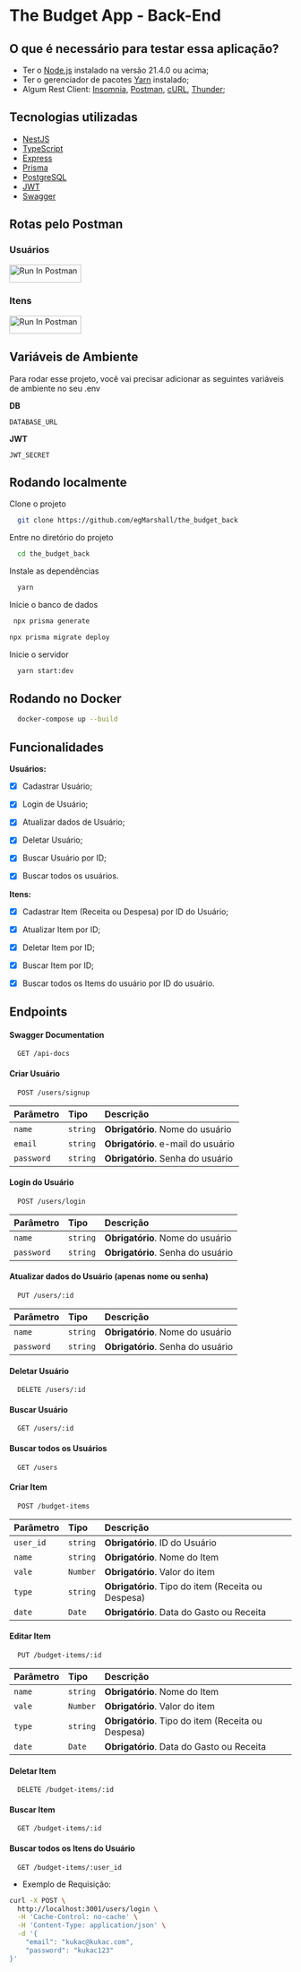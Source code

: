# The Budget App - Back-End

## O que é necessário para testar essa aplicação?

- Ter o [Node.js](https://nodejs.org/en) instalado na versão 21.4.0 ou acima;
- Ter o gerenciador de pacotes [Yarn](https://yarnpkg.com/) instalado;
- Algum Rest Client: [Insomnia](https://insomnia.rest/download), [Postman](https://www.postman.com/), [cURL](https://curl.se/), [Thunder](https://www.thunderclient.com/);


## Tecnologias utilizadas

- [NestJS](https://nestjs.com/)
- [TypeScript](https://www.typescriptlang.org/)
- [Express](https://expressjs.com/pt-br/)
- [Prisma](https://prisma.io/)
- [PostgreSQL](https://www.postgresql.org/)
- [JWT](https://jwt.io/)
- [Swagger](https://swagger.io/)


## Rotas pelo Postman

### Usuários
[<img src="https://run.pstmn.io/button.svg" alt="Run In Postman" style="width: 128px; height: 32px;">](https://app.getpostman.com/run-collection/17588262-7b1495a5-e6b8-4d81-a3ae-a542fbd6a47a?action=collection%2Ffork&source=rip_markdown&collection-url=entityId%3D17588262-7b1495a5-e6b8-4d81-a3ae-a542fbd6a47a%26entityType%3Dcollection%26workspaceId%3Dab6ab9d4-059d-4e5c-96d7-f1818f42883c)


### Itens
[<img src="https://run.pstmn.io/button.svg" alt="Run In Postman" style="width: 128px; height: 32px;">](https://app.getpostman.com/run-collection/17588262-c0291fff-12d9-44d7-b2bc-3ab9687ff152?action=collection%2Ffork&source=rip_markdown&collection-url=entityId%3D17588262-c0291fff-12d9-44d7-b2bc-3ab9687ff152%26entityType%3Dcollection%26workspaceId%3Dab6ab9d4-059d-4e5c-96d7-f1818f42883c)


## Variáveis de Ambiente

Para rodar esse projeto, você vai precisar adicionar as seguintes variáveis de ambiente no seu .env

**DB**

`DATABASE_URL`

**JWT**

`JWT_SECRET`


## Rodando localmente

Clone o projeto

```bash
  git clone https://github.com/egMarshall/the_budget_back
```

Entre no diretório do projeto

```bash
  cd the_budget_back
```

Instale as dependências

```bash
  yarn
```

Inicie o banco de dados
```bash
 npx prisma generate
```

```bash
npx prisma migrate deploy
```

Inicie o servidor

```bash
  yarn start:dev
```

## Rodando no Docker
```bash
  docker-compose up --build    
```


## Funcionalidades

**Usuários:**

- [x] Cadastrar Usuário;
- [x] Login de Usuário;
- [x] Atualizar dados de Usuário;
- [x] Deletar Usuário;
- [x] Buscar Usuário por ID;
- [X] Buscar todos os usuários.


**Itens:**

- [x] Cadastrar Item (Receita ou Despesa) por ID do Usuário;
- [x] Atualizar Item por ID;
- [x] Deletar Item por ID;
- [x] Buscar Item por ID;
- [X] Buscar todos os Items do usuário por ID do usuário.


## Endpoints

#### Swagger Documentation

```http
  GET /api-docs
```


#### Criar Usuário

```http
  POST /users/signup
```

| Parâmetro    | Tipo     | Descrição                                |
| :----------- | :------- | :--------------------------------------- |
| `name`       | `string` | **Obrigatório**. Nome do usuário         |
| `email`      | `string` | **Obrigatório**. e-mail do usuário       |
| `password`   | `string` | **Obrigatório**. Senha do usuário        |  


#### Login do Usuário

```http
  POST /users/login
```

| Parâmetro    | Tipo     | Descrição                                |
| :----------- | :------- | :--------------------------------------- |
| `name`       | `string` | **Obrigatório**. Nome do usuário         |
| `password`   | `string` | **Obrigatório**. Senha do usuário        |  


#### Atualizar dados do Usuário (apenas nome ou senha)

```http
  PUT /users/:id
```

| Parâmetro    | Tipo     | Descrição                                |
| :----------- | :------- | :--------------------------------------- |
| `name`       | `string` | **Obrigatório**. Nome do usuário         |
| `password`   | `string` | **Obrigatório**. Senha do usuário        |  


#### Deletar Usuário

```http
  DELETE /users/:id
```


#### Buscar Usuário

```http
  GET /users/:id
```


#### Buscar todos os Usuários

```http
  GET /users
```


#### Criar Item

```http
  POST /budget-items
```

| Parâmetro    | Tipo     | Descrição                                         |
| :----------- | :------- | :------------------------------------------------ |
| `user_id`    | `string` | **Obrigatório**. ID do Usuário                    |
| `name`       | `string` | **Obrigatório**. Nome do Item                     | 
| `vale`       | `Number` | **Obrigatório**. Valor do item                    |
| `type`       | `string` | **Obrigatório**. Tipo do item (Receita ou Despesa)|
| `date`       | `Date`   | **Obrigatório**. Data do Gasto ou Receita         |


#### Editar Item

```http
  PUT /budget-items/:id
```

| Parâmetro    | Tipo     | Descrição                                         |
| :----------- | :------- | :------------------------------------------------ |
| `name`       | `string` | **Obrigatório**. Nome do Item                     | 
| `vale`       | `Number` | **Obrigatório**. Valor do item                    |
| `type`       | `string` | **Obrigatório**. Tipo do item (Receita ou Despesa)|
| `date`       | `Date`   | **Obrigatório**. Data do Gasto ou Receita         |


#### Deletar Item

```http
  DELETE /budget-items/:id
```


#### Buscar Item 

```http
  GET /budget-items/:id
```

#### Buscar todos os Itens do Usuário

```http
  GET /budget-items/:user_id
```

- Exemplo de Requisição:

```sh
curl -X POST \
  http://localhost:3001/users/login \
  -H 'Cache-Control: no-cache' \
  -H 'Content-Type: application/json' \
  -d '{
	"email": "kukac@kukac.com",
    "password": "kukac123"
}'
```